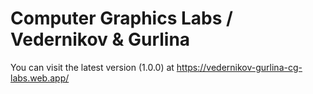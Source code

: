 # Сomputer Graphics Labs / Vedernikov & Gurlina

You can visit the latest version (1.0.0) at https://vedernikov-gurlina-cg-labs.web.app/
